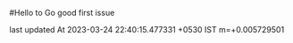 #Hello to Go good first issue

 


 last updated At 2023-03-24 22:40:15.477331 +0530 IST m=+0.005729501